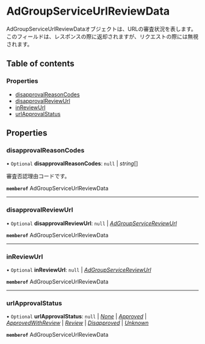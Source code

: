 # AdGroupServiceUrlReviewData


<div lang=\"ja\">AdGroupServiceUrlReviewDataオブジェクトは、URLの審査状況を表します。<br> このフィールドは、レスポンスの際に返却されますが、リクエストの際には無視されます。</div> 

## Table of contents

### Properties

- [disapprovalReasonCodes](adgroupserviceurlreviewdata.md#disapprovalreasoncodes)
- [disapprovalReviewUrl](adgroupserviceurlreviewdata.md#disapprovalreviewurl)
- [inReviewUrl](adgroupserviceurlreviewdata.md#inreviewurl)
- [urlApprovalStatus](adgroupserviceurlreviewdata.md#urlapprovalstatus)

## Properties

### disapprovalReasonCodes

• `Optional` **disapprovalReasonCodes**: ``null`` \| *string*[]

<div lang=\"ja\">審査否認理由コードです。</div> 

**`memberof`** AdGroupServiceUrlReviewData

___

### disapprovalReviewUrl

• `Optional` **disapprovalReviewUrl**: ``null`` \| [*AdGroupServiceReviewUrl*](adgroupservicereviewurl.md)

**`memberof`** AdGroupServiceUrlReviewData

___

### inReviewUrl

• `Optional` **inReviewUrl**: ``null`` \| [*AdGroupServiceReviewUrl*](adgroupservicereviewurl.md)

**`memberof`** AdGroupServiceUrlReviewData

___

### urlApprovalStatus

• `Optional` **urlApprovalStatus**: ``null`` \| [*None*](./enums/adgroupserviceurlapprovalstatus.md#none) \| [*Approved*](./enums/adgroupserviceurlapprovalstatus.md#approved) \| [*ApprovedWithReview*](./enums/adgroupserviceurlapprovalstatus.md#approvedwithreview) \| [*Review*](./enums/adgroupserviceurlapprovalstatus.md#review) \| [*Disapproved*](./enums/adgroupserviceurlapprovalstatus.md#disapproved) \| [*Unknown*](./enums/adgroupserviceurlapprovalstatus.md#unknown)

**`memberof`** AdGroupServiceUrlReviewData
